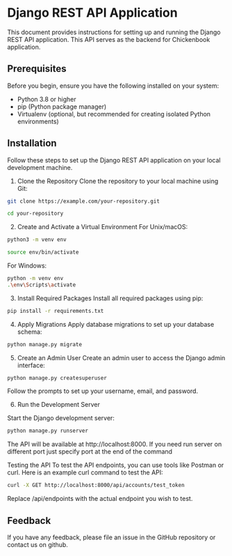 # Django REST API Application
This document provides instructions for setting up and running the Django REST API application. This API serves as the backend for Chickenbook application.

## Prerequisites
Before you begin, ensure you have the following installed on your system:

* Python 3.8 or higher
* pip (Python package manager)
* Virtualenv (optional, but recommended for creating isolated Python environments)

## Installation
Follow these steps to set up the Django REST API application on your local development machine.

1. Clone the Repository
Clone the repository to your local machine using Git:

```sh
git clone https://example.com/your-repository.git
```
```sh
cd your-repository
```

2. Create and Activate a Virtual Environment
For Unix/macOS:

```sh
python3 -m venv env
```
```sh
source env/bin/activate
```

For Windows:

```sh
python -m venv env
.\env\Scripts\activate
```

3. Install Required Packages
Install all required packages using pip:

```sh
pip install -r requirements.txt
```

4. Apply Migrations
Apply database migrations to set up your database schema:

```sh
python manage.py migrate
```

5. Create an Admin User
Create an admin user to access the Django admin interface:

```sh
python manage.py createsuperuser
```

Follow the prompts to set up your username, email, and password.

6. Run the Development Server

Start the Django development server:

```sh
python manage.py runserver
```

The API will be available at http://localhost:8000. If you need run server on different port just specify port at the end of the command

Testing the API
To test the API endpoints, you can use tools like Postman or curl. Here is an example curl command to test the API:

```sh
curl -X GET http://localhost:8000/api/accounts/test_token
```

Replace /api/endpoints with the actual endpoint you wish to test.

## Feedback
If you have any feedback, please file an issue in the GitHub repository or contact us on github.

